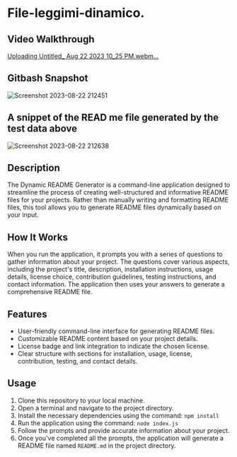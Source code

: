 # File-leggimi-dinamico.

## Video Walkthrough 
[Uploading Untitled_ Aug 22 2023 10_25 PM.webm…]()

## Gitbash Snapshot
![Screenshot 2023-08-22 212451](https://github.com/JadenMerzetti/File-leggimi-dinamico./assets/131717483/2e2ecee0-7618-468d-99c8-923819031ca5)

## A snippet of the READ me file generated by the test data above
![Screenshot 2023-08-22 212638](https://github.com/JadenMerzetti/File-leggimi-dinamico./assets/131717483/16388740-db85-42e1-a2fb-0ae3146df2e2)

## Description
The Dynamic README Generator is a command-line application designed to streamline the process of creating well-structured and informative README files for your projects. Rather than manually writing and formatting README files, this tool allows you to generate README files dynamically based on your input.

## How It Works
When you run the application, it prompts you with a series of questions to gather information about your project. The questions cover various aspects, including the project's title, description, installation instructions, usage details, license choice, contribution guidelines, testing instructions, and contact information. The application then uses your answers to generate a comprehensive README file.

## Features
- User-friendly command-line interface for generating README files.
- Customizable README content based on your project details.
- License badge and link integration to indicate the chosen license.
- Clear structure with sections for installation, usage, license, contribution, testing, and contact details.

## Usage
1. Clone this repository to your local machine.
2. Open a terminal and navigate to the project directory.
3. Install the necessary dependencies using the command: `npm install`
4. Run the application using the command: `node index.js`
5. Follow the prompts and provide accurate information about your project.
6. Once you've completed all the prompts, the application will generate a README file named `README.md` in the project directory.
